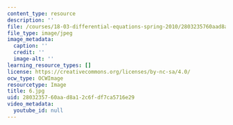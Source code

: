 ```yaml
---
content_type: resource
description: ''
file: /courses/18-03-differential-equations-spring-2010/2803235760aad8a12c6fdf7ca5716e29_6.jpg
file_type: image/jpeg
image_metadata:
  caption: ''
  credit: ''
  image-alt: ''
learning_resource_types: []
license: https://creativecommons.org/licenses/by-nc-sa/4.0/
ocw_type: OCWImage
resourcetype: Image
title: 6.jpg
uid: 28032357-60aa-d8a1-2c6f-df7ca5716e29
video_metadata:
  youtube_id: null
---
```

